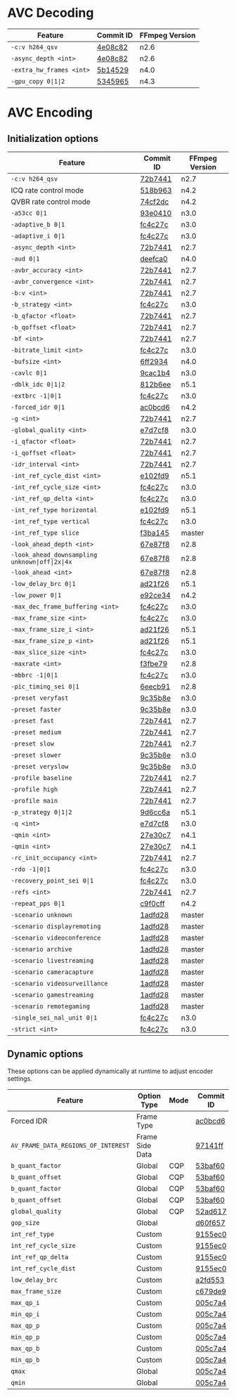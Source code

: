 # AVC Decoding

| Feature                     | Commit ID                                                                                   | FFmpeg Version |
| --------------------------- | ------------------------------------------------------------------------------------------- | -------------- |
| `-c:v h264_qsv`             | [4e08c82](https://github.com/FFmpeg/FFmpeg/commit/4e08c821106fc1d6d358864abf0d8488b12f38c6) | n2.6           |
| `-async_depth <int>`        | [4e08c82](https://github.com/FFmpeg/FFmpeg/commit/4e08c821106fc1d6d358864abf0d8488b12f38c6) | n2.6           |
| `-extra_hw_frames <int>`    | [5b14529](https://github.com/FFmpeg/FFmpeg/commit/5b145290df2998a9836a93eb925289c6c8b63af0) | n4.0           |
| `-gpu_copy 0\|1\|2`         | [5345965](https://github.com/FFmpeg/FFmpeg/commit/5345965b3f088ad5acd5151bec421c97470675a4) | n4.3           |

# AVC Encoding

## Initialization options

| Feature                     | Commit ID                                                                                   | FFmpeg Version |
| --------------------------- | ------------------------------------------------------------------------------------------- | -------------- |
| `-c:v h264_qsv`             | [72b7441](https://github.com/FFmpeg/FFmpeg/commit/72b7441a10f578a1d0be7083d8f5adf6a01921c2) | n2.7           |
| ICQ rate control mode       | [518b963](https://github.com/FFmpeg/FFmpeg/commit/518b963d2c99ad03570b3224f76a1224c62e66e9) | n4.2           |
| QVBR rate control mode      | [74cf2dc](https://github.com/FFmpeg/FFmpeg/commit/74cf2dc3ac405c5e55b7ecd4d17b40e26d59eb84) | n4.2           |
| `-a53cc 0\|1`               | [93e0410](https://github.com/FFmpeg/FFmpeg/commit/93e041026f3c02f622253f81e5c794b81e784a37) | n3.0           |
| `-adaptive_b 0\|1`          | [fc4c27c](https://github.com/FFmpeg/FFmpeg/commit/fc4c27c4edfc6a5f9bc7c696e823652474a65ce8) | n3.0           |
| `-adaptive_i 0\|1`          | [fc4c27c](https://github.com/FFmpeg/FFmpeg/commit/fc4c27c4edfc6a5f9bc7c696e823652474a65ce8) | n3.0           |
| `-async_depth <int>`        | [72b7441](https://github.com/FFmpeg/FFmpeg/commit/72b7441a10f578a1d0be7083d8f5adf6a01921c2) | n2.7           |
| `-aud 0\|1`                 | [deefca0](https://github.com/FFmpeg/FFmpeg/commit/deefca02c275ce4bc5ccbee690463ffef81a18b8) | n4.0           |
| `-avbr_accuracy <int>`      | [72b7441](https://github.com/FFmpeg/FFmpeg/commit/72b7441a10f578a1d0be7083d8f5adf6a01921c2) | n2.7           |
| `-avbr_convergence <int>`   | [72b7441](https://github.com/FFmpeg/FFmpeg/commit/72b7441a10f578a1d0be7083d8f5adf6a01921c2) | n2.7           |
| `-b:v <int>`                | [72b7441](https://github.com/FFmpeg/FFmpeg/commit/72b7441a10f578a1d0be7083d8f5adf6a01921c2) | n2.7           |
| `-b_strategy <int>`         | [fc4c27c](https://github.com/FFmpeg/FFmpeg/commit/fc4c27c4edfc6a5f9bc7c696e823652474a65ce8) | n3.0           |
| `-b_qfactor <float>`        | [72b7441](https://github.com/FFmpeg/FFmpeg/commit/72b7441a10f578a1d0be7083d8f5adf6a01921c2) | n2.7           |
| `-b_qoffset <float>`        | [72b7441](https://github.com/FFmpeg/FFmpeg/commit/72b7441a10f578a1d0be7083d8f5adf6a01921c2) | n2.7           |
| `-bf <int>`                 | [72b7441](https://github.com/FFmpeg/FFmpeg/commit/72b7441a10f578a1d0be7083d8f5adf6a01921c2) | n2.7           |
| `-bitrate_limit <int>`      | [fc4c27c](https://github.com/FFmpeg/FFmpeg/commit/fc4c27c4edfc6a5f9bc7c696e823652474a65ce8) | n3.0           |
| `-bufsize <int>`            | [6ff2934](https://github.com/FFmpeg/FFmpeg/commit/6ff29343b01923e9b125fe7404ac8701cdfb1fe5) | n4.0           |
| `-cavlc 0\|1`               | [9cac1b4](https://github.com/FFmpeg/FFmpeg/commit/9cac1b4b4f1532fb2aeef54799285360656be5eb) | n3.0           |
| `-dblk_idc 0\|1\|2`         | [812b6ee](https://github.com/FFmpeg/FFmpeg/commit/812b6ee6bdd1be7172af896088bd9a22eb538823) | n5.1           |
| `-extbrc -1\|0\|1`          | [fc4c27c](https://github.com/FFmpeg/FFmpeg/commit/fc4c27c4edfc6a5f9bc7c696e823652474a65ce8) | n3.0           |
| `-forced_idr 0\|1`          | [ac0bcd6](https://github.com/FFmpeg/FFmpeg/commit/ac0bcd6b619479d56612b3938e8f00f5b88c0f10) | n4.2           |
| `-g <int>`                  | [72b7441](https://github.com/FFmpeg/FFmpeg/commit/72b7441a10f578a1d0be7083d8f5adf6a01921c2) | n2.7           |
| `-global_quality <int>`     | [e7d7cf8](https://github.com/FFmpeg/FFmpeg/commit/e7d7cf86dcaba8eaaed62c80172ff0aff2588c2a) | n3.0           |
| `-i_qfactor <float>`        | [72b7441](https://github.com/FFmpeg/FFmpeg/commit/72b7441a10f578a1d0be7083d8f5adf6a01921c2) | n2.7           |
| `-i_qoffset <float>`        | [72b7441](https://github.com/FFmpeg/FFmpeg/commit/72b7441a10f578a1d0be7083d8f5adf6a01921c2) | n2.7           |
| `-idr_interval <int>`       | [72b7441](https://github.com/FFmpeg/FFmpeg/commit/72b7441a10f578a1d0be7083d8f5adf6a01921c2) | n2.7           |
| `-int_ref_cycle_dist <int>` | [e102fd9](https://github.com/FFmpeg/FFmpeg/commit/e102fd98d6f30d3cd41debafab30d29d5f72117c) | n5.1           |
| `-int_ref_cycle_size <int>` | [fc4c27c](https://github.com/FFmpeg/FFmpeg/commit/fc4c27c4edfc6a5f9bc7c696e823652474a65ce8) | n3.0           |
| `-int_ref_qp_delta <int>`   | [fc4c27c](https://github.com/FFmpeg/FFmpeg/commit/fc4c27c4edfc6a5f9bc7c696e823652474a65ce8) | n3.0           |
| `-int_ref_type horizontal`  | [e102fd9](https://github.com/FFmpeg/FFmpeg/commit/e102fd98d6f30d3cd41debafab30d29d5f72117c) | n5.1           |
| `-int_ref_type vertical`    | [fc4c27c](https://github.com/FFmpeg/FFmpeg/commit/fc4c27c4edfc6a5f9bc7c696e823652474a65ce8) | n3.0           |
| `-int_ref_type slice`       | [f3ba145](https://github.com/FFmpeg/FFmpeg/commit/f3ba1458b6787484978e9a8f1560dcabfefba92d) | master         |
| `-look_ahead_depth <int>`   | [67e87f8](https://github.com/FFmpeg/FFmpeg/commit/67e87f8050cb8cc61e016cb77be137c18653cbfe) | n2.8           |
| `-look_ahead_downsampling unknown\|off\|2x\|4x` | [67e87f8](https://github.com/FFmpeg/FFmpeg/commit/67e87f8050cb8cc61e016cb77be137c18653cbfe) | n2.8           |
| `-look_ahead <int>`         | [67e87f8](https://github.com/FFmpeg/FFmpeg/commit/67e87f8050cb8cc61e016cb77be137c18653cbfe) | n2.8           |
| `-low_delay_brc 0\|1`       | [ad21f26](https://github.com/FFmpeg/FFmpeg/commit/ad21f2649200cf88e45b645162a367d8a6907a1f) | n5.1           |
| `-low_power 0\|1`           | [e92ce34](https://github.com/FFmpeg/FFmpeg/commit/e92ce340e63058de32aec733b59fe2b196bed214) | n4.2           |
| `-max_dec_frame_buffering <int>` | [fc4c27c](https://github.com/FFmpeg/FFmpeg/commit/fc4c27c4edfc6a5f9bc7c696e823652474a65ce8) | n3.0      |
| `-max_frame_size <int>`     | [fc4c27c](https://github.com/FFmpeg/FFmpeg/commit/fc4c27c4edfc6a5f9bc7c696e823652474a65ce8) | n3.0           |
| `-max_frame_size_i <int>`   | [ad21f26](https://github.com/FFmpeg/FFmpeg/commit/ad21f2649200cf88e45b645162a367d8a6907a1f) | n5.1           |
| `-max_frame_size_p <int>`   | [ad21f26](https://github.com/FFmpeg/FFmpeg/commit/ad21f2649200cf88e45b645162a367d8a6907a1f) | n5.1           |
| `-max_slice_size <int>`     | [fc4c27c](https://github.com/FFmpeg/FFmpeg/commit/fc4c27c4edfc6a5f9bc7c696e823652474a65ce8) | n3.0           |
| `-maxrate <int>`            | [f3fbe79](https://github.com/FFmpeg/FFmpeg/commit/f3fbe790d9d4e93b2ec8c7476572f2d155e8b43e) | n2.8           |
| `-mbbrc -1\|0\|1`           | [fc4c27c](https://github.com/FFmpeg/FFmpeg/commit/fc4c27c4edfc6a5f9bc7c696e823652474a65ce8) | n3.0           |
| `-pic_timing_sei 0\|1`      | [6eecb91](https://github.com/FFmpeg/FFmpeg/commit/6eecb91fbc275fec5225626c06d061e883ba37e0) | n2.8           |
| `-preset veryfast`          | [9c35b8e](https://github.com/FFmpeg/FFmpeg/commit/9c35b8e219549c81e9a73a9b5a38be36b9c98181) | n3.0           |
| `-preset faster`            | [9c35b8e](https://github.com/FFmpeg/FFmpeg/commit/9c35b8e219549c81e9a73a9b5a38be36b9c98181) | n3.0           |
| `-preset fast`              | [72b7441](https://github.com/FFmpeg/FFmpeg/commit/72b7441a10f578a1d0be7083d8f5adf6a01921c2) | n2.7           |
| `-preset medium`            | [72b7441](https://github.com/FFmpeg/FFmpeg/commit/72b7441a10f578a1d0be7083d8f5adf6a01921c2) | n2.7           |
| `-preset slow`              | [72b7441](https://github.com/FFmpeg/FFmpeg/commit/72b7441a10f578a1d0be7083d8f5adf6a01921c2) | n2.7           |
| `-preset slower`            | [9c35b8e](https://github.com/FFmpeg/FFmpeg/commit/9c35b8e219549c81e9a73a9b5a38be36b9c98181) | n3.0           |
| `-preset veryslow`          | [9c35b8e](https://github.com/FFmpeg/FFmpeg/commit/9c35b8e219549c81e9a73a9b5a38be36b9c98181) | n3.0           |
| `-profile baseline`         | [72b7441](https://github.com/FFmpeg/FFmpeg/commit/72b7441a10f578a1d0be7083d8f5adf6a01921c2) | n2.7           |
| `-profile high`             | [72b7441](https://github.com/FFmpeg/FFmpeg/commit/72b7441a10f578a1d0be7083d8f5adf6a01921c2) | n2.7           |
| `-profile main`             | [72b7441](https://github.com/FFmpeg/FFmpeg/commit/72b7441a10f578a1d0be7083d8f5adf6a01921c2) | n2.7           |
| `-p_strategy 0\|1\|2`       | [9d6cc6a](https://github.com/FFmpeg/FFmpeg/commit/9d6cc6a5448c4464139c87ed05fb9a70ccbc7bac) | n5.1           |
| `-q <int>`                  | [e7d7cf8](https://github.com/FFmpeg/FFmpeg/commit/e7d7cf86dcaba8eaaed62c80172ff0aff2588c2a) | n3.0           |
| `-qmin <int>`               | [27e30c7](https://github.com/FFmpeg/FFmpeg/commit/27e30c73d722ec13e59753dea91be00859c72bf2) | n4.1           |
| `-qmin <int>`               | [27e30c7](https://github.com/FFmpeg/FFmpeg/commit/27e30c73d722ec13e59753dea91be00859c72bf2) | n4.1           |
| `-rc_init_occupancy <int>`  | [72b7441](https://github.com/FFmpeg/FFmpeg/commit/72b7441a10f578a1d0be7083d8f5adf6a01921c2) | n2.7           |
| `-rdo -1\|0\|1`             | [fc4c27c](https://github.com/FFmpeg/FFmpeg/commit/fc4c27c4edfc6a5f9bc7c696e823652474a65ce8) | n3.0           |
| `-recovery_point_sei 0\|1`  | [fc4c27c](https://github.com/FFmpeg/FFmpeg/commit/fc4c27c4edfc6a5f9bc7c696e823652474a65ce8) | n3.0           |
| `-refs <int>`               | [72b7441](https://github.com/FFmpeg/FFmpeg/commit/72b7441a10f578a1d0be7083d8f5adf6a01921c2) | n2.7           |
| `-repeat_pps 0\|1`          | [c9f0cff](https://github.com/FFmpeg/FFmpeg/commit/c9f0cff5efd8096caf8a6fa37b0640abddcde8e8) | n4.2           |
| `-scenario unknown`         | [1adfd28](https://github.com/FFmpeg/FFmpeg/commit/1adfd28f9e0e4cca8aa01edfd9bf653b98bf4d3b) | master         |
| `-scenario displayremoting` | [1adfd28](https://github.com/FFmpeg/FFmpeg/commit/1adfd28f9e0e4cca8aa01edfd9bf653b98bf4d3b) | master         |
| `-scenario videoconference` | [1adfd28](https://github.com/FFmpeg/FFmpeg/commit/1adfd28f9e0e4cca8aa01edfd9bf653b98bf4d3b) | master         |
| `-scenario archive`         | [1adfd28](https://github.com/FFmpeg/FFmpeg/commit/1adfd28f9e0e4cca8aa01edfd9bf653b98bf4d3b) | master         |
| `-scenario livestreaming`   | [1adfd28](https://github.com/FFmpeg/FFmpeg/commit/1adfd28f9e0e4cca8aa01edfd9bf653b98bf4d3b) | master         |
| `-scenario cameracapture`   | [1adfd28](https://github.com/FFmpeg/FFmpeg/commit/1adfd28f9e0e4cca8aa01edfd9bf653b98bf4d3b) | master         |
| `-scenario videosurveillance` | [1adfd28](https://github.com/FFmpeg/FFmpeg/commit/1adfd28f9e0e4cca8aa01edfd9bf653b98bf4d3b) | master         |
| `-scenario gamestreaming`   | [1adfd28](https://github.com/FFmpeg/FFmpeg/commit/1adfd28f9e0e4cca8aa01edfd9bf653b98bf4d3b) | master         |
| `-scenario remotegaming`    | [1adfd28](https://github.com/FFmpeg/FFmpeg/commit/1adfd28f9e0e4cca8aa01edfd9bf653b98bf4d3b) | master         |
| `-single_sei_nal_unit 0\|1` | [fc4c27c](https://github.com/FFmpeg/FFmpeg/commit/fc4c27c4edfc6a5f9bc7c696e823652474a65ce8) | n3.0           |
| `-strict <int>`             | [fc4c27c](https://github.com/FFmpeg/FFmpeg/commit/fc4c27c4edfc6a5f9bc7c696e823652474a65ce8) | n3.0           |

## Dynamic options 

These options can be applied dynamically at runtime to adjust encoder settings.

| Feature                             | Option Type | Mode | Commit ID                                                  | FFmpeg Version |
| ----------------------------------- | ------------| ---- | ---------------------------------------------------------- | -------------- |
| Forced IDR                          | Frame Type  |      | [ac0bcd6](https://github.com/FFmpeg/FFmpeg/commit/ac0bcd6) | n4.2           |
| `AV_FRAME_DATA_REGIONS_OF_INTEREST` | Frame Side Data |  | [97141ff](https://github.com/FFmpeg/FFmpeg/commit/97141ff) | n5.1           |
| `b_quant_factor`                    | Global      | CQP  | [53baf60](https://github.com/FFmpeg/FFmpeg/commit/53baf60) | n5.1           |
| `b_quant_offset`                    | Global      | CQP  | [53baf60](https://github.com/FFmpeg/FFmpeg/commit/53baf60) | n5.1           |
| `b_quant_factor`                    | Global      | CQP  | [53baf60](https://github.com/FFmpeg/FFmpeg/commit/53baf60) | n5.1           |
| `b_quant_offset`                    | Global      | CQP  | [53baf60](https://github.com/FFmpeg/FFmpeg/commit/53baf60) | n5.1           |
| `global_quality`                    | Global      | CQP  | [52ad617](https://github.com/FFmpeg/FFmpeg/commit/52ad617) | master         |
| `gop_size`                          | Global      |      | [d60f657](https://github.com/FFmpeg/FFmpeg/commit/d60f657) | master         |
| `int_ref_type`                      | Custom      |      | [9155ec0](https://github.com/FFmpeg/FFmpeg/commit/9155ec0) | master         |
| `int_ref_cycle_size`                | Custom      |      | [9155ec0](https://github.com/FFmpeg/FFmpeg/commit/9155ec0) | master         |
| `int_ref_qp_delta`                  | Custom      |      | [9155ec0](https://github.com/FFmpeg/FFmpeg/commit/9155ec0) | master         |
| `int_ref_cycle_dist`                | Custom      |      | [9155ec0](https://github.com/FFmpeg/FFmpeg/commit/9155ec0) | master         |
| `low_delay_brc`                     | Custom      |      | [a2fd553](https://github.com/FFmpeg/FFmpeg/commit/a2fd553) | master         |
| `max_frame_size`                    | Custom      |      | [c679de9](https://github.com/FFmpeg/FFmpeg/commit/c679de9) | master         |
| `max_qp_i`                          | Custom      |      | [005c7a4](https://github.com/FFmpeg/FFmpeg/commit/005c7a4) | master         |
| `min_qp_i`                          | Custom      |      | [005c7a4](https://github.com/FFmpeg/FFmpeg/commit/005c7a4) | master         |
| `max_qp_p`                          | Custom      |      | [005c7a4](https://github.com/FFmpeg/FFmpeg/commit/005c7a4) | master         |
| `min_qp_p`                          | Custom      |      | [005c7a4](https://github.com/FFmpeg/FFmpeg/commit/005c7a4) | master         |
| `max_qp_b`                          | Custom      |      | [005c7a4](https://github.com/FFmpeg/FFmpeg/commit/005c7a4) | master         |
| `min_qp_b`                          | Custom      |      | [005c7a4](https://github.com/FFmpeg/FFmpeg/commit/005c7a4) | master         |
| `qmax`                              | Global      |      | [005c7a4](https://github.com/FFmpeg/FFmpeg/commit/005c7a4) | master         |
| `qmin`                              | Global      |      | [005c7a4](https://github.com/FFmpeg/FFmpeg/commit/005c7a4) | master         |

